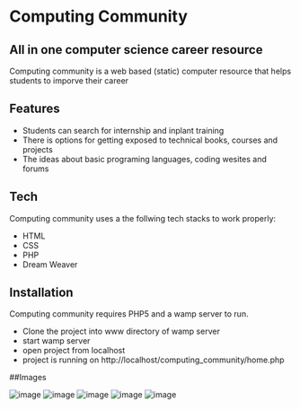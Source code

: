 # Computing Community
## All in one computer science career resource

Computing community is a web based (static) computer resource that helps students to imporve their career

## Features

- Students can search for internship and inplant training
- There is options for getting exposed to technical books, courses and projects
- The ideas about basic programing languages, coding wesites and forums

## Tech

Computing community uses a the follwing tech stacks to work properly:

- HTML
- CSS
- PHP
- Dream Weaver

## Installation

Computing community requires PHP5 and a wamp server to run.

- Clone the project into www directory of wamp server
- start wamp server
- open project from localhost
- project is running on http://localhost/computing_community/home.php

##Images

![image](https://user-images.githubusercontent.com/81974121/133920120-e1850309-5ee3-4dbd-9ba2-82ab3442c429.png)
![image](https://user-images.githubusercontent.com/81974121/133920128-33366a3d-4893-40db-bcb6-27a2d43215ea.png)
![image](https://user-images.githubusercontent.com/81974121/133920149-1b445bd8-63e4-4dfa-a439-1c0f83e27678.png)
![image](https://user-images.githubusercontent.com/81974121/133920166-4dc9d9f6-40c6-4369-ac15-7d71391d0973.png)
![image](https://user-images.githubusercontent.com/81974121/133920170-3b66b835-c89b-4770-86bd-56e2e395a11a.png)


